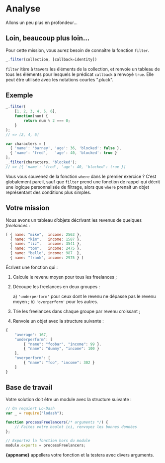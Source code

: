# Analyse

Allons un peu plus en profondeur…

## Loin, beaucoup plus loin…

Pour cette mission, vous aurez besoin de connaître la fonction `filter`.

```js
_.filter(collection, [callback=identity])
```

`filter` itère à travers les éléments de la collection, et renvoie un
tableau de tous les éléments pour lesquels le prédicat `callback` a
renvoyé `true`.  Elle peut être utilisée avec les notations courtes ".pluck".

## Exemple

```js
_.filter(
    [1, 2, 3, 4, 5, 6],
    function(num) {
        return num % 2 === 0;
    }
);
// => [2, 4, 6]

var characters = [
  { 'name': 'barney', 'age': 36, 'blocked': false },
  { 'name': 'fred',   'age': 40, 'blocked': true }
];
_.filter(characters, 'blocked');
// => [{ 'name': 'fred', 'age': 40, 'blocked': true }]
```

Vous vous souvenez de la fonction `where` dans le premier exercice ?
C’est globalement pareil, sauf que `filter` prend une fonction de
rappel qui décrit une logique personnalisée de filtrage, alors que
`where` prenait un objet représentant des conditions plus simples.

## Votre mission

Nous avons un tableau d’objets décrivant les revenus de quelques
*freelances* :

```js
[ { name: "mike",  income: 2563 },
  { name: "kim",   income: 1587 },
  { name: "liz",   income: 3541 },
  { name: "tom",   income: 2475 },
  { name: "bello", income: 987  },
  { name: "frank", income: 2975 } ]
```

Écrivez une fonction qui :

1) Calcule le revenu moyen pour tous les freelances ;
2) Découpe les freelances en deux groupes :

   a) `'underperform'` pour ceux dont le revenu ne dépasse pas le revenu moyen ;
   b) `'overperform'` pour les autres.

3) Trie les freelances dans chaque groupe par revenu croissant ;
4) Renvoie un objet avec la structure suivante :

```js
{
    "average": 167,
    "underperform": [
        { "name": "foobar", "income": 99 },
        { "name": "dummy", "income": 100 }
    ],
    "overperform": [
        { "name": "foo", "income": 302 }
    ]
}
```

## Base de travail

Votre solution doit être un module avec la structure suivante :

```js
// On requiert Lo-Dash
var _ = require("lodash");

function processFreelancers(/* arguments */) {
    // Faites votre boulot ici, renvoyez les bonnes données
};

// Exportez la fonction hors du module
module.exports = processFreelancers;
```

**{appname}** appellera votre fonction et la testera avec divers arguments.
